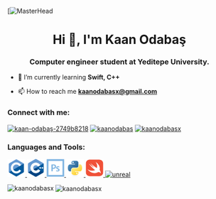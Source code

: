  [![MasterHead](https://i.ibb.co/ZBGsHkb/IMG-1062.jpg)


<h1 align="center">Hi 👋, I'm Kaan Odabaş</h1>
<h3 align="center">Computer engineer student at Yeditepe University.</h3>

- 🌱 I’m currently learning **Swift, C++**

- 📫 How to reach me **kaanodabasx@gmail.com**

<h3 align="left">Connect with me:</h3>
<p align="left">
<a href="https://linkedin.com/in/kaan-odabaş-2749b8218" target="blank"><img align="center" src="https://raw.githubusercontent.com/rahuldkjain/github-profile-readme-generator/master/src/images/icons/Social/linked-in-alt.svg" alt="kaan-odabaş-2749b8218" height="30" width="40" /></a>
<a href="https://instagram.com/kaanodabas" target="blank"><img align="center" src="https://raw.githubusercontent.com/rahuldkjain/github-profile-readme-generator/master/src/images/icons/Social/instagram.svg" alt="kaanodabas" height="30" width="40" /></a>
<a href="https://www.hackerrank.com/kaanodabasx" target="blank"><img align="center" src="https://raw.githubusercontent.com/rahuldkjain/github-profile-readme-generator/master/src/images/icons/Social/hackerrank.svg" alt="kaanodabasx" height="30" width="40" /></a>
</p>

<h3 align="left">Languages and Tools:</h3>
<p align="left"> <a href="https://www.cprogramming.com/" target="_blank" rel="noreferrer"> <img src="https://raw.githubusercontent.com/devicons/devicon/master/icons/c/c-original.svg" alt="c" width="40" height="40"/> </a> <a href="https://www.w3schools.com/cpp/" target="_blank" rel="noreferrer"> <img src="https://raw.githubusercontent.com/devicons/devicon/master/icons/cplusplus/cplusplus-original.svg" alt="cplusplus" width="40" height="40"/> </a> <a href="https://www.photoshop.com/en" target="_blank" rel="noreferrer"> <img src="https://raw.githubusercontent.com/devicons/devicon/master/icons/photoshop/photoshop-line.svg" alt="photoshop" width="40" height="40"/> </a> <a href="https://www.python.org" target="_blank" rel="noreferrer"> <img src="https://raw.githubusercontent.com/devicons/devicon/master/icons/python/python-original.svg" alt="python" width="40" height="40"/> </a> <a href="https://developer.apple.com/swift/" target="_blank" rel="noreferrer"> <img src="https://raw.githubusercontent.com/devicons/devicon/master/icons/swift/swift-original.svg" alt="swift" width="40" height="40"/> </a> <a href="https://unrealengine.com/" target="_blank" rel="noreferrer"> <img src="https://raw.githubusercontent.com/kenangundogan/fontisto/036b7eca71aab1bef8e6a0518f7329f13ed62f6b/icons/svg/brand/unreal-engine.svg" alt="unreal" width="40" height="40"/> </a> </p>

<p><img align="left" src="https://github-readme-stats.vercel.app/api/top-langs?username=kaanodabasx&show_icons=true&locale=en&layout=compact" alt="kaanodabasx" /></p>

<p>&nbsp;<img align="center" src="https://github-readme-stats.vercel.app/api?username=kaanodabasx&show_icons=true&locale=en" alt="kaanodabasx" /></p>


